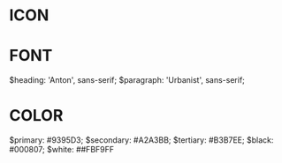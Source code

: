 # ICON
<i class="fa-solid fa-dog"></i>

# FONT
$heading: 'Anton', sans-serif;
$paragraph: 'Urbanist', sans-serif;


# COLOR
$primary: #9395D3;
$secondary: #A2A3BB;
$tertiary: #B3B7EE;
$black: #000807;
$white: ##FBF9FF

